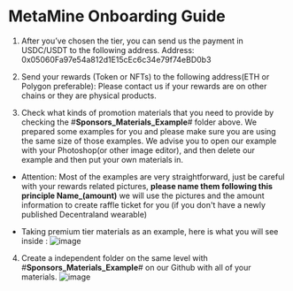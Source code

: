 # MetaMine Onboarding Guide
1. After you’ve chosen the tier, you can send us the payment in USDC/USDT to the following address. Address: 0x05060Fa97e54a812d1E15cEc6c34e79f74eBD0b3

2. Send your rewards (Token or NFTs) to the following address(ETH or Polygon preferable):
Please contact us if your rewards are on other chains or they are physical products.

3. Check what kinds of promotion materials that you need to provide by checking the #**Sponsors_Materials_Example**# folder above. We prepared some examples for you and please make sure you are using the same size of those examples. We advise you to open our example with your Photoshop(or other image editor), and then delete our example and then put your own materials in.

* Attention: Most of the examples are very straightforward, just be careful with your rewards related pictures, **please name them following this principle Name_(amount)** we will use the pictures and the amount information to create raffle ticket for you (if you don't have a newly published Decentraland wearable)

* Taking premium tier materials as an example, here is what you will see inside :
![image](https://user-images.githubusercontent.com/62155289/187909510-4d4ce90a-e7ee-499f-ada1-1e7898e6f846.png)

4. Create a independent folder on the same level with #**Sponsors_Materials_Example**# on our Github with all of your materials.
![image](https://user-images.githubusercontent.com/62155289/187910164-d1da30bd-4011-4242-a8e4-9e4423a89e55.png)

